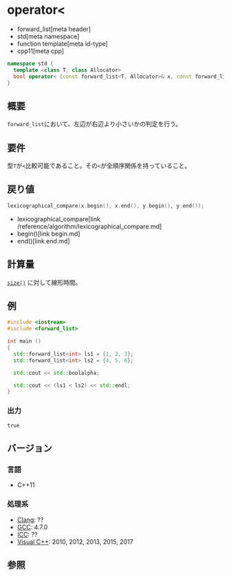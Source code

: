 # operator<
* forward_list[meta header]
* std[meta namespace]
* function template[meta id-type]
* cpp11[meta cpp]

```cpp
namespace std {
  template <class T, class Allocator>
  bool operator< (const forward_list<T, Allocator>& x, const forward_list<T, Allocator>& y);
}
```

## 概要
`forward_list`において、左辺が右辺より小さいかの判定を行う。



## 要件
型`T`が`<`比較可能であること。その`<`が全順序関係を持っていること。



## 戻り値
```cpp
lexicographical_compare(x.begin(), x.end(), y.begin(), y.end());
```
* lexicographical_compare[link /reference/algorithm/lexicographical_compare.md]
* begin()[link begin.md]
* end()[link end.md]


## 計算量
[`size()`](size.md) に対して線形時間。


## 例
```cpp example
#include <iostream>
#include <forward_list>

int main ()
{
  std::forward_list<int> ls1 = {1, 2, 3};
  std::forward_list<int> ls2 = {4, 5, 6};

  std::cout << std::boolalpha;

  std::cout << (ls1 < ls2) << std::endl;
}
```

### 出力
```
true
```

## バージョン
### 言語
- C++11

### 処理系
- [Clang](/implementation.md#clang): ??
- [GCC](/implementation.md#gcc): 4.7.0
- [ICC](/implementation.md#icc): ??
- [Visual C++](/implementation.md#visual_cpp): 2010, 2012, 2013, 2015, 2017


## 参照


